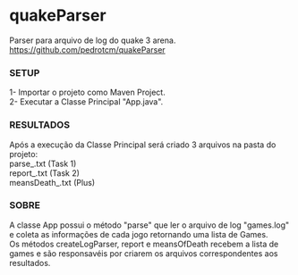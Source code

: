 # quakeParser
Parser para arquivo de log do quake 3 arena.
https://github.com/pedrotcm/quakeParser

<h3>SETUP</h3>
1- Importar o projeto como Maven Project.</br>
2- Executar a Classe Principal "App.java".

<h3>RESULTADOS</h3>
  Após a execução da Classe Principal será criado 3 arquivos na pasta do projeto:</br>
parse_.txt (Task 1)</br>
report_.txt (Task 2)</br>
meansDeath_.txt (Plus)</br>

<h3>SOBRE</h3>
  A classe App possui o método "parse" que ler o arquivo de log "games.log" e coleta as informações de cada jogo retornando uma lista de Games.</br>
  Os métodos createLogParser, report e meansOfDeath recebem a lista de games e são responsavéis por criarem os arquivos correspondentes aos resultados.
